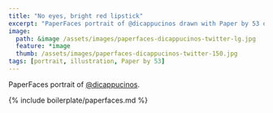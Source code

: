 ```yaml
---
title: "No eyes, bright red lipstick"
excerpt: "PaperFaces portrait of @dicappucinos drawn with Paper by 53 on an iPad."
image: 
  path: &image /assets/images/paperfaces-dicappucinos-twitter-lg.jpg 
  feature: *image
  thumb: /assets/images/paperfaces-dicappucinos-twitter-150.jpg
tags: [portrait, illustration, Paper by 53]
---
```


PaperFaces portrait of [@dicappucinos](http://twitter.com/dicappucinos).

{% include boilerplate/paperfaces.md %}